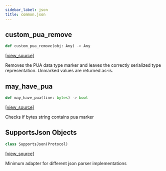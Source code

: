 ```yaml
---
sidebar_label: json
title: common.json
---
```


## custom\_pua\_remove

```python
def custom_pua_remove(obj: Any) -> Any
```

[[view_source]](https://github.com/dlt-hub/dlt/blob/f0690715274590fc4cacf1165e3661aaa7af1c15/dlt/common/json/__init__.py#L155)

Removes the PUA data type marker and leaves the correctly serialized type representation. Unmarked values are returned as-is.

## may\_have\_pua

```python
def may_have_pua(line: bytes) -> bool
```

[[view_source]](https://github.com/dlt-hub/dlt/blob/f0690715274590fc4cacf1165e3661aaa7af1c15/dlt/common/json/__init__.py#L165)

Checks if bytes string contains pua marker

## SupportsJson Objects

```python
class SupportsJson(Protocol)
```

[[view_source]](https://github.com/dlt-hub/dlt/blob/f0690715274590fc4cacf1165e3661aaa7af1c15/dlt/common/json/__init__.py#L170)

Minimum adapter for different json parser implementations

